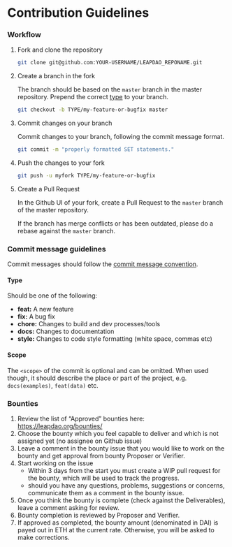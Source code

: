 # Contribution Guidelines


### Workflow

1. Fork and clone the repository
    ```sh
    git clone git@github.com:YOUR-USERNAME/LEAPDAO_REPONAME.git
    ```

1. Create a branch in the fork
    
    The branch should be based on the `master` branch in the master repository. Prepend the correct [type](#type) to your branch.

    ```sh
    git checkout -b TYPE/my-feature-or-bugfix master
    ```

1. Commit changes on your branch

    Commit changes to your branch, following the commit message format.

    ```sh
    git commit -m "properly formatted SET statements."
    ```

1. Push the changes to your fork

    ```sh
    git push -u myfork TYPE/my-feature-or-bugfix
    ```

1. Create a Pull Request

    In the Github UI of your fork, create a Pull Request to the `master` branch of the master repository.

    If the branch has merge conflicts or has been outdated, please do a rebase against the `master` branch.


### <a name="commit"></a> Commit message guidelines

Commit messages should follow the [commit message convention](https://conventionalcommits.org/).

#### <a name="type"></a> Type

Should be one of the following:

- **feat:** A new feature
- **fix:** A bug fix
- **chore:** Changes to build and dev processes/tools
- **docs:** Changes to documentation
- **style:** Changes to code style formatting (white space, commas etc)

#### Scope

The `<scope>` of the commit is optional and can be omitted. When used though, it should describe the place or part of the project, e.g. `docs(examples)`, `feat(data)` etc.


### Bounties

1. Review the list of “Approved” bounties here: https://leapdao.org/bounties/
2. Choose the bounty which you feel capable to deliver and which is not assigned yet (no assignee on Github issue)
3. Leave a comment in the bounty issue that you would like to work on the bounty and get approval from bounty Proposer or Verifier.
4. Start working on the issue
   - Within 3 days from the start you must create a WIP pull request for the bounty, which will be used to track the progress.
   - should you have any questions, problems, suggestions or concerns, communicate them as a comment in the bounty issue.
5. Once you think the bounty is complete (check against the Deliverables), leave a comment asking for review.
6. Bounty completion is reviewed by Proposer and Verifier.
7. If approved as completed, the bounty amount (denominated in DAI) is payed out in ETH at the current rate. Otherwise, you will be asked to make corrections.
